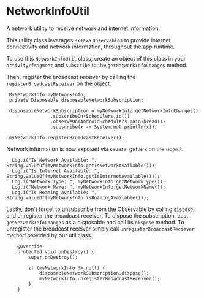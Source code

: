 # NetworkInfoUtil

A network utility to receive network and internet information.

This utility class leverages `RxJava` `Observables` to provide internet connectivity and network information, throughout the app runtime.

To use this `NetworkInfoUtil` class, create an object of this class in your `activity/fragment` and `subscribe` to the `getNetworkInfoChanges` method. 

Then, register the broadcast receiver by calling the `registerBroadcastReceiver` on the object.

```
 MyNetworkInfo myNetworkInfo;
 private Disposable disposableNetworkSubscription;

 disposableNetworkSubscription = myNetworkInfo.getNetworkInfoChanges()
                .subscribeOn(Schedulers.io())
                .observeOn(AndroidSchedulers.mainThread())
                .subscribe(x -> System.out.println(x));

 myNetworkInfo.registerBroadcastReceiver();
```
Network information is now exposed via several getters on the object.

```
  Log.i("Is Network Available: ", String.valueOf(myNetworkInfo.getIsNetworkAvailable()));
  Log.i("Is Internet Available: ", String.valueOf(myNetworkInfo.getIsInternetAvailable()));
  Log.i("Network Type: ", myNetworkInfo.getNetworkType());
  Log.i("Network Name: ", myNetworkInfo.getNetworkName());
  Log.i("Is Roaming Available: ", String.valueOf(myNetworkInfo.isRoamingAvailable()));
```

Lastly, don't forget to unsubscribe from the Observable by calling `dispose`, and unregister the broadcast receiver. To dispose the subscription, cast `getNetworkInfoChanges` as a disposable and call its `dispose` method. To unregister the broadcast receiver simply call `unregisterBroadcastReciever` method provided by our util class.
```
    @Override
    protected void onDestroy() {
        super.onDestroy();
        
        if (myNetworkInfo != null) {
            disposableNetworkSubscription.dispose();
            myNetworkInfo.unregisterBroadcastReceiver();
        }
    }
```
